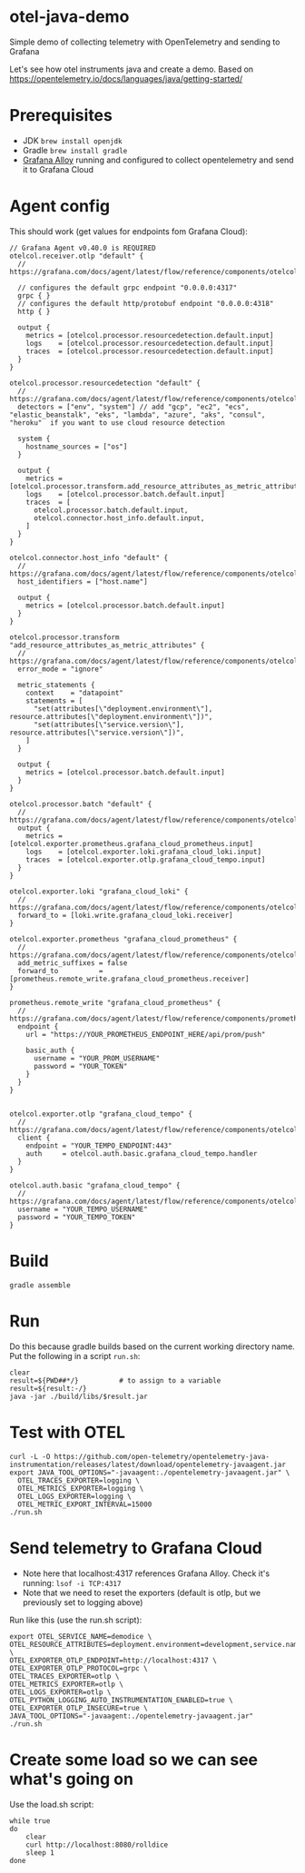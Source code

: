 # otel-java-demo

Simple demo of collecting telemetry with OpenTelemetry and sending to Grafana

Let's see how otel instruments java and create a demo.
Based on https://opentelemetry.io/docs/languages/java/getting-started/

# Prerequisites

* JDK `brew install openjdk`
* Gradle `brew install gradle`
* [Grafana Alloy](https://grafana.com/oss/alloy-opentelemetry-collector/) running and configured to collect opentelemetry and send it to Grafana Cloud

# Agent config

This should work (get values for endpoints fom Grafana Cloud):

	// Grafana Agent v0.40.0 is REQUIRED
	otelcol.receiver.otlp "default" {
	  // https://grafana.com/docs/agent/latest/flow/reference/components/otelcol.receiver.otlp/

	  // configures the default grpc endpoint "0.0.0.0:4317"
	  grpc { }
	  // configures the default http/protobuf endpoint "0.0.0.0:4318"
	  http { }

	  output {
	    metrics = [otelcol.processor.resourcedetection.default.input]
	    logs    = [otelcol.processor.resourcedetection.default.input]
	    traces  = [otelcol.processor.resourcedetection.default.input]
	  }
	}

	otelcol.processor.resourcedetection "default" {
	  // https://grafana.com/docs/agent/latest/flow/reference/components/otelcol.processor.resourcedetection/
	  detectors = ["env", "system"] // add "gcp", "ec2", "ecs", "elastic_beanstalk", "eks", "lambda", "azure", "aks", "consul", "heroku"  if you want to use cloud resource detection

	  system {
	    hostname_sources = ["os"]
	  }

	  output {
	    metrics = [otelcol.processor.transform.add_resource_attributes_as_metric_attributes.input]
	    logs    = [otelcol.processor.batch.default.input]
	    traces  = [
	      otelcol.processor.batch.default.input,
	      otelcol.connector.host_info.default.input,
	    ]
	  }
	}

	otelcol.connector.host_info "default" {
	  // https://grafana.com/docs/agent/latest/flow/reference/components/otelcol.connector.host_info/
	  host_identifiers = ["host.name"]

	  output {
	    metrics = [otelcol.processor.batch.default.input]
	  }
	}

	otelcol.processor.transform "add_resource_attributes_as_metric_attributes" {
	  // https://grafana.com/docs/agent/latest/flow/reference/components/otelcol.processor.transform/
	  error_mode = "ignore"

	  metric_statements {
	    context    = "datapoint"
	    statements = [
	      "set(attributes[\"deployment.environment\"], resource.attributes[\"deployment.environment\"])",
	      "set(attributes[\"service.version\"], resource.attributes[\"service.version\"])",
	    ]
	  }

	  output {
	    metrics = [otelcol.processor.batch.default.input]
	  }
	}

	otelcol.processor.batch "default" {
	  // https://grafana.com/docs/agent/latest/flow/reference/components/otelcol.processor.batch/
	  output {
	    metrics = [otelcol.exporter.prometheus.grafana_cloud_prometheus.input]
	    logs    = [otelcol.exporter.loki.grafana_cloud_loki.input]
	    traces  = [otelcol.exporter.otlp.grafana_cloud_tempo.input]
	  }
	}

	otelcol.exporter.loki "grafana_cloud_loki" {
	  // https://grafana.com/docs/agent/latest/flow/reference/components/otelcol.exporter.loki/
	  forward_to = [loki.write.grafana_cloud_loki.receiver]
	}

	otelcol.exporter.prometheus "grafana_cloud_prometheus" {
	  // https://grafana.com/docs/agent/latest/flow/reference/components/otelcol.exporter.prometheus/
	  add_metric_suffixes = false
	  forward_to          = [prometheus.remote_write.grafana_cloud_prometheus.receiver]
	}

	prometheus.remote_write "grafana_cloud_prometheus" {
	  // https://grafana.com/docs/agent/latest/flow/reference/components/prometheus.remote_write/
	  endpoint {
	    url = "https://YOUR_PROMETHEUS_ENDPOINT_HERE/api/prom/push"

	    basic_auth {
	      username = "YOUR_PROM_USERNAME"
	      password = "YOUR_TOKEN"
	    }
	  }
	}


	otelcol.exporter.otlp "grafana_cloud_tempo" {
	  // https://grafana.com/docs/agent/latest/flow/reference/components/otelcol.exporter.otlp/
	  client {
	    endpoint = "YOUR_TEMPO_ENDPOINT:443"
	    auth     = otelcol.auth.basic.grafana_cloud_tempo.handler
	  }
	}

	otelcol.auth.basic "grafana_cloud_tempo" {
	  // https://grafana.com/docs/agent/latest/flow/reference/components/otelcol.auth.basic/
	  username = "YOUR_TEMPO_USERNAME"
	  password = "YOUR_TEMPO_TOKEN"
	}  


# Build

    gradle assemble

# Run

Do this because gradle builds based on the current working directory name. Put the following in a script `run.sh`:

    clear
    result=${PWD##*/}          # to assign to a variable
    result=${result:-/}  
    java -jar ./build/libs/$result.jar

# Test with OTEL

    curl -L -O https://github.com/open-telemetry/opentelemetry-java-instrumentation/releases/latest/download/opentelemetry-javaagent.jar
    export JAVA_TOOL_OPTIONS="-javaagent:./opentelemetry-javaagent.jar" \
      OTEL_TRACES_EXPORTER=logging \
      OTEL_METRICS_EXPORTER=logging \
      OTEL_LOGS_EXPORTER=logging \
      OTEL_METRIC_EXPORT_INTERVAL=15000
    ./run.sh


# Send telemetry to Grafana Cloud

* Note here that localhost:4317 references Grafana Alloy. Check it's running: `lsof -i TCP:4317`
* Note that we need to reset the exporters (default is otlp, but we previously set to logging above)

Run like this (use the run.sh script):

	export OTEL_SERVICE_NAME=demodice \
	OTEL_RESOURCE_ATTRIBUTES=deployment.environment=development,service.name=demodice,service.instance.id=98606 \
	OTEL_EXPORTER_OTLP_ENDPOINT=http://localhost:4317 \
	OTEL_EXPORTER_OTLP_PROTOCOL=grpc \
	OTEL_TRACES_EXPORTER=otlp \
	OTEL_METRICS_EXPORTER=otlp \
	OTEL_LOGS_EXPORTER=otlp \
	OTEL_PYTHON_LOGGING_AUTO_INSTRUMENTATION_ENABLED=true \
	OTEL_EXPORTER_OTLP_INSECURE=true \
	JAVA_TOOL_OPTIONS="-javaagent:./opentelemetry-javaagent.jar"
	./run.sh

# Create some load so we can see what's going on

Use the load.sh script:

	while true
	do
		clear
		curl http://localhost:8080/rolldice
		sleep 1
	done

